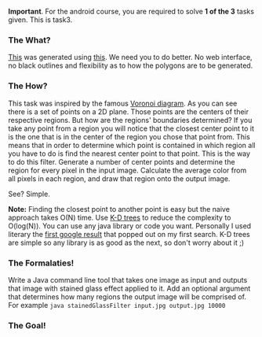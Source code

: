 **Important**.
For the android course, you are required to solve **1 of the 3** tasks given.
This is task3.

### The What?

[This](http://www.lunapic.com/editor/premade/stained-glass.gif) was generated using [this](http://www170.lunapic.com/editor/?action=stained-glass).
We need you to do better. No web interface, no black outlines and flexibility as to how the polygons are to be generated.

### The How?

This task was inspired by the famous [Voronoi diagram](http://www.personal.kent.edu/~rmuhamma/Compgeometry/MyCG/CG-Applets/Images/vor_overlay_eg02.gif).
As you can see there is a set of points on a 2D plane. Those points are the centers of their respective regions.
But how are the regions' boundaries determined? If you take any point from a region you will notice that the closest center point to it is the one that is in the center of the region you chose that point from.
This means that in order to determine which point is contained in which region all you have to do is find the nearest center point to that point.
This is the way to do this filter. Generate a number of center points and determine the region for every pixel in the input image. 
Calculate the average color from all pixels in each region, and draw that region onto the output image.

See? Simple.

**Note:** Finding the closest point to another point is easy but the naive approach takes O(N) time. Use [K-D trees](http://en.wikipedia.org/wiki/K-d_tree) to reduce the complexity to O(log(N)).
You can use any java library or code you want. Personally I used literary the [first google result](http://home.wlu.edu/~levys/software/kd/) that popped out on my first search.
K-D trees are simple so any library is as good as the next, so don't worry about it ;)

### The Formalaties!

Write a Java command line tool that takes one image as input and outputs that image with stained glass effect applied to it.
Add an optional argument that determines how many regions the output image will be comprised of.
For example `java stainedGlassFilter input.jpg output.jpg 10000`

### The Goal!
